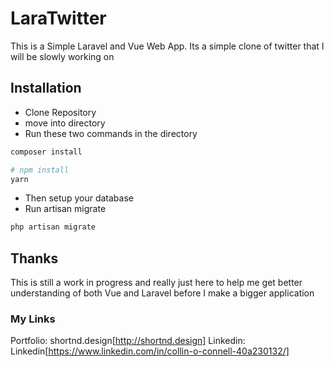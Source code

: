 # LaraTwitter

This is a Simple Laravel and Vue Web App. Its a simple clone of twitter that I will be slowly working on

## Installation

* Clone Repository
* move into directory
* Run these two commands in the directory
```bash
composer install
```
```bash
# npm install
yarn
```
* Then setup your database
* Run artisan migrate
```bash
php artisan migrate
```

## Thanks
This is still a work in progress and really just here to help me get better understanding of both Vue and Laravel before I make a bigger application

### My Links
Portfolio: shortnd.design[http://shortnd.design]
Linkedin: Linkedin[https://www.linkedin.com/in/collin-o-connell-40a230132/]

